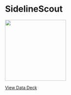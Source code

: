 # SidelineScout

<img src=file:///C:/Users/jorda/Downloads/SidelineScoutLOGO.webp width=200>

[View Data Deck](https://docs.google.com/presentation/d/1s-3XwArqzks6DPu_DDcLldfSc8wgA9nYkfS7Ku21uXY/edit?usp=sharing)
